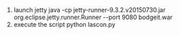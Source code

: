 1. launch jetty
java -cp jetty-runner-9.3.2.v20150730.jar org.eclipse.jetty.runner.Runner --port 9080  bodgeit.war
2. execute the script
python lascon.py
